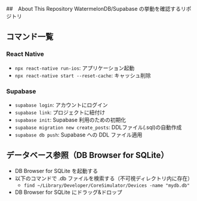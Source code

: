 ##　About This Repository
WatermelonDB/Supabase の挙動を確認するリポジトリ

## コマンド一覧
### React Native
- `npx react-native run-ios`: アプリケーション起動
- `npx react-native start --reset-cache`: キャッシュ削除

### Supabase
- `supabase login`: アカウントにログイン
- `supabase link`: プロジェクトに紐付け
- `supabase init`: Supabase 利用のための初期化
- `supabase migration new create_posts`: DDLファイル(.sql)の自動作成
- `supabase db push`: Supabase への DDL ファイル適用

## データベース参照（DB Browser for SQLite）
- DB Browser for SQLite を起動する
- 以下のコマンドで .db ファイルを検索する（不可視ディレクトリ内に存在）
  - `find ~/Library/Developer/CoreSimulator/Devices -name "mydb.db"`
- DB Browser for SQLite にドラッグ&ドロップ
